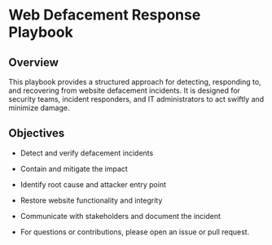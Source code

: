 # Web Defacement Response Playbook

## Overview
This playbook provides a structured approach for detecting, responding to, and recovering from website defacement incidents. It is designed for security teams, incident responders, and IT administrators to act swiftly and minimize damage.

## Objectives
- Detect and verify defacement incidents
- Contain and mitigate the impact
- Identify root cause and attacker entry point
- Restore website functionality and integrity
- Communicate with stakeholders and document the incident

- For questions or contributions, please open an issue or pull request.
